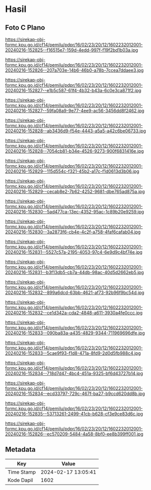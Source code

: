 # Hasil

## Foto C Plano

https://sirekap-obj-formc.kpu.go.id/cf14/pemilu/pdpr/16/02/23/20/12/1602232012001-20240216-152825--f16515e7-159d-4edd-997f-f19f2bd1b03a.jpg

https://sirekap-obj-formc.kpu.go.id/cf14/pemilu/pdpr/16/02/23/20/12/1602232012001-20240216-152826--207a703e-14b6-46b0-a78b-7ccea7ddaee3.jpg

https://sirekap-obj-formc.kpu.go.id/cf14/pemilu/pdpr/16/02/23/20/12/1602232012001-20240216-152827--e1b5c587-61f4-4b32-b43a-6c0e3ca871f2.jpg

https://sirekap-obj-formc.kpu.go.id/cf14/pemilu/pdpr/16/02/23/20/12/1602232012001-20240216-152827--59fa08a9-9e77-4ee9-ac56-3456dd8f2462.jpg

https://sirekap-obj-formc.kpu.go.id/cf14/pemilu/pdpr/16/02/23/20/12/1602232012001-20240216-152828--ab3436d9-f54e-4443-a5a5-a42c6be06733.jpg

https://sirekap-obj-formc.kpu.go.id/cf14/pemilu/pdpr/16/02/23/20/12/1602232012001-20240216-152828--7054cb81-b34e-4526-9273-900f6831416e.jpg

https://sirekap-obj-formc.kpu.go.id/cf14/pemilu/pdpr/16/02/23/20/12/1602232012001-20240216-152829--115d554c-f321-45b2-a17c-f1d0613d3b06.jpg

https://sirekap-obj-formc.kpu.go.id/cf14/pemilu/pdpr/16/02/23/20/12/1602232012001-20240216-152829--cecab8e2-7b62-4252-9681-dbe765ad875a.jpg

https://sirekap-obj-formc.kpu.go.id/cf14/pemilu/pdpr/16/02/23/20/12/1602232012001-20240216-152830--5ad477ca-13ec-4352-95ac-1c89b20e9259.jpg

https://sirekap-obj-formc.kpu.go.id/cf14/pemilu/pdpr/16/02/23/20/12/1602232012001-20240216-152830--3a2873f6-cb4e-4c2f-a758-4faf6cafab04.jpg

https://sirekap-obj-formc.kpu.go.id/cf14/pemilu/pdpr/16/02/23/20/12/1602232012001-20240216-152831--5527c57a-2195-4053-97c4-6e9d9c4bf74e.jpg

https://sirekap-obj-formc.kpu.go.id/cf14/pemilu/pdpr/16/02/23/20/12/1602232012001-20240216-152831--b3f13db5-cb7a-44db-98ac-40d5d2662eb5.jpg

https://sirekap-obj-formc.kpu.go.id/cf14/pemilu/pdpr/16/02/23/20/12/1602232012001-20240216-152832--899a6dcd-63bb-4621-af73-92b96f9bc54d.jpg

https://sirekap-obj-formc.kpu.go.id/cf14/pemilu/pdpr/16/02/23/20/12/1602232012001-20240216-152832--ce1d342a-cda2-4848-a611-3930a4fe0ccc.jpg

https://sirekap-obj-formc.kpu.go.id/cf14/pemilu/pdpr/16/02/23/20/12/1602232012001-20240216-152833--090ba83a-a435-4829-9344-711969696dfe.jpg

https://sirekap-obj-formc.kpu.go.id/cf14/pemilu/pdpr/16/02/23/20/12/1602232012001-20240216-152833--5cae9f93-f1d8-471a-8fd9-2d0d5fb988c4.jpg

https://sirekap-obj-formc.kpu.go.id/cf14/pemilu/pdpr/16/02/23/20/12/1602232012001-20240216-152834--718d7d47-4bc4-451a-9325-bf6d43727b14.jpg

https://sirekap-obj-formc.kpu.go.id/cf14/pemilu/pdpr/16/02/23/20/12/1602232012001-20240216-152834--ecd33797-729c-467f-ba27-b9ccd620dd8b.jpg

https://sirekap-obj-formc.kpu.go.id/cf14/pemilu/pdpr/16/02/23/20/12/1602232012001-20240216-152835--53713261-2499-41cb-b628-cf3e9ce83d6c.jpg

https://sirekap-obj-formc.kpu.go.id/cf14/pemilu/pdpr/16/02/23/20/12/1602232012001-20240216-152826--ec570209-5484-4a58-8bf0-ee8b399ff001.jpg


## Metadata

| Key        | Value               |
| ---------- | ------------------- |
| Time Stamp | 2024-02-17 13:05:41 |
| Kode Dapil | 1602                |



